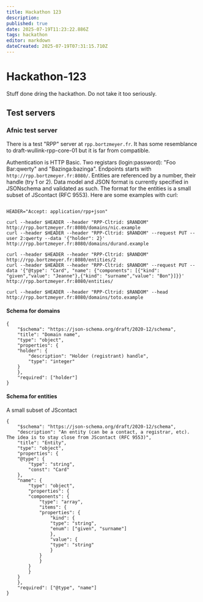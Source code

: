 ```yaml
---
title: Hackathon 123
description: 
published: true
date: 2025-07-19T11:23:22.886Z
tags: hackathon
editor: markdown
dateCreated: 2025-07-19T07:31:15.710Z
---
```


# Hackathon-123

Stuff done dring the hackathon. Do not take it too seriously.
## Test servers

### Afnic test server


There is a test "RPP" server at `rpp.bortzmeyer.fr`. It has some
resemblance to draft-wullink-rpp-core-01 but it is far from
compatible.

Authentication is HTTP Basic. Two registars (login:password): "Foo
Bar:qwerty" and "Bazinga:bazinga". Endpoints starts with
`http://rpp.bortzmeyer.fr:8080/`. Entities are referenced by a number,
their handle (try 1 or 2). Data model and JSON format is currently
specified in JSONschema and validated as such. The format for the
entities is a small subset of JScontact (RFC 9553). Here are some examples with curl:

```

HEADER="Accept: application/rpp+json"

curl --header $HEADER --header "RPP-Cltrid: $RANDOM" http://rpp.bortzmeyer.fr:8080/domains/nic.example
curl --header $HEADER --header "RPP-Cltrid: $RANDOM" --request PUT --user 2:qwerty --data '{"holder": 2}'  http://rpp.bortzmeyer.fr:8080/domains/durand.example

curl --header $HEADER --header "RPP-Cltrid: $RANDOM" http://rpp.bortzmeyer.fr:8080/entities/2
curl --header $HEADER --header "RPP-Cltrid: $RANDOM" --request PUT --data '{"@type": "Card", "name": {"components": [{"kind": "given","value": "Jeanne"},{"kind": "surname","value": "Bon"}]}}'  http://rpp.bortzmeyer.fr:8080/entities/

curl --header $HEADER --header "RPP-Cltrid: $RANDOM" --head http://rpp.bortzmeyer.fr:8080/domains/toto.example
```


#### Schema for domains

```
{
    "$schema": "https://json-schema.org/draft/2020-12/schema",
    "title": "Domain name",
    "type": "object",
    "properties": {
	"holder": {
	    "description": "Holder (registrant) handle",
	    "type": "integer"
	}
    },
    "required": ["holder"]
}
```

#### Schema for entities

A small subset of JScontact

```
{
    "$schema": "https://json-schema.org/draft/2020-12/schema",
    "description": "An entity (can be a contact, a registrar, etc). The idea is to stay close from JScontact (RFC 9553)",
    "title": "Entity",
    "type": "object",
    "properties": {
	"@type": {
	    "type": "string",
	    "const": "Card"
	},
	"name": {
	    "type": "object",
	    "properties": {
		"components": {
		    "type": "array",
		    "items": {
			"properties": {
			    "kind": {
				"type": "string",
				"enum": ["given", "surname"]
			    },
			    "value": {
				"type": "string"
			    }			
			}
		    }
		}
	    }	
	}
    },
    "required": ["@type", "name"]
}
``` 

    


